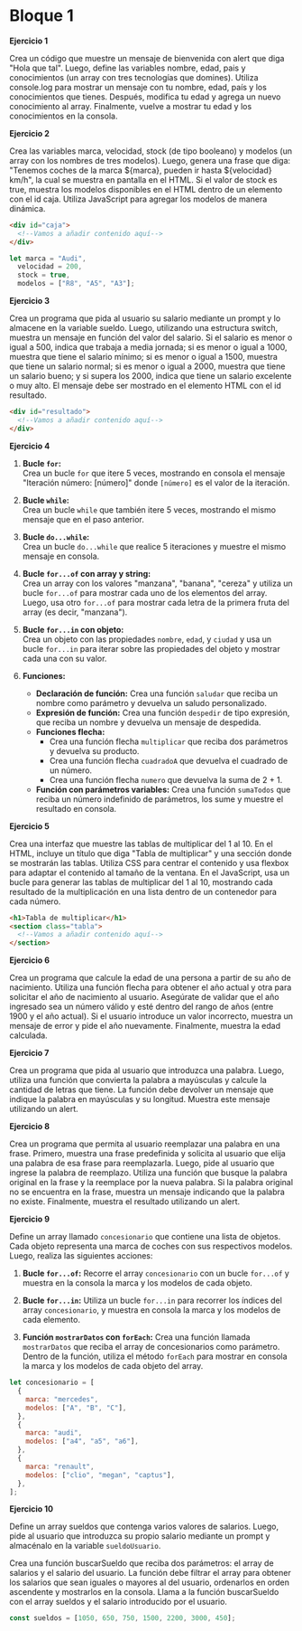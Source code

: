 # Bloque 1

**Ejercicio 1**

Crea un código que muestre un mensaje de bienvenida con alert que diga "Hola que tal". Luego, define las variables nombre, edad, pais y conocimientos (un array con tres tecnologías que domines). Utiliza console.log para mostrar un mensaje con tu nombre, edad, país y los conocimientos que tienes. Después, modifica tu edad y agrega un nuevo conocimiento al array. Finalmente, vuelve a mostrar tu edad y los conocimientos en la consola.

**Ejercicio 2**

Crea las variables marca, velocidad, stock (de tipo booleano) y modelos (un array con los nombres de tres modelos). Luego, genera una frase que diga: "Tenemos coches de la marca ${marca}, pueden ir hasta ${velocidad} km/h", la cual se muestra en pantalla en el HTML. Si el valor de stock es true, muestra los modelos disponibles en el HTML dentro de un elemento con el id caja. Utiliza JavaScript para agregar los modelos de manera dinámica.

```html
<div id="caja">
  <!--Vamos a añadir contenido aquí-->
</div>
```

```js
let marca = "Audi",
  velocidad = 200,
  stock = true,
  modelos = ["R8", "A5", "A3"];
```

**Ejercicio 3**

Crea un programa que pida al usuario su salario mediante un prompt y lo almacene en la variable sueldo. Luego, utilizando una estructura switch, muestra un mensaje en función del valor del salario. Si el salario es menor o igual a 500, indica que trabaja a media jornada; si es menor o igual a 1000, muestra que tiene el salario mínimo; si es menor o igual a 1500, muestra que tiene un salario normal; si es menor o igual a 2000, muestra que tiene un salario bueno; y si supera los 2000, indica que tiene un salario excelente o muy alto. El mensaje debe ser mostrado en el elemento HTML con el id resultado.

```html
<div id="resultado">
  <!--Vamos a añadir contenido aquí-->
</div>
```

**Ejercicio 4**

1. **Bucle `for`:**  
   Crea un bucle `for` que itere 5 veces, mostrando en consola el mensaje "Iteración número: [número]" donde `[número]` es el valor de la iteración.

2. **Bucle `while`:**  
   Crea un bucle `while` que también itere 5 veces, mostrando el mismo mensaje que en el paso anterior.

3. **Bucle `do...while`:**  
   Crea un bucle `do...while` que realice 5 iteraciones y muestre el mismo mensaje en consola.

4. **Bucle `for...of` con array y string:**  
   Crea un array con los valores "manzana", "banana", "cereza" y utiliza un bucle `for...of` para mostrar cada uno de los elementos del array.  
   Luego, usa otro `for...of` para mostrar cada letra de la primera fruta del array (es decir, "manzana").

5. **Bucle `for...in` con objeto:**  
   Crea un objeto con las propiedades `nombre`, `edad`, y `ciudad` y usa un bucle `for...in` para iterar sobre las propiedades del objeto y mostrar cada una con su valor.

6. **Funciones:**
   - **Declaración de función:** Crea una función `saludar` que reciba un nombre como parámetro y devuelva un saludo personalizado.
   - **Expresión de función:** Crea una función `despedir` de tipo expresión, que reciba un nombre y devuelva un mensaje de despedida.
   - **Funciones flecha:**
     - Crea una función flecha `multiplicar` que reciba dos parámetros y devuelva su producto.
     - Crea una función flecha `cuadradoA` que devuelva el cuadrado de un número.
     - Crea una función flecha `numero` que devuelva la suma de 2 + 1.
   - **Función con parámetros variables:** Crea una función `sumaTodos` que reciba un número indefinido de parámetros, los sume y muestre el resultado en consola.

**Ejercicio 5**

Crea una interfaz que muestre las tablas de multiplicar del 1 al 10. En el HTML, incluye un título que diga "Tabla de multiplicar" y una sección donde se mostrarán las tablas. Utiliza CSS para centrar el contenido y usa flexbox para adaptar el contenido al tamaño de la ventana. En el JavaScript, usa un bucle para generar las tablas de multiplicar del 1 al 10, mostrando cada resultado de la multiplicación en una lista dentro de un contenedor para cada número.

```html
<h1>Tabla de multiplicar</h1>
<section class="tabla">
  <!--Vamos a añadir contenido aquí-->
</section>
```

**Ejercicio 6**

Crea un programa que calcule la edad de una persona a partir de su año de nacimiento. Utiliza una función flecha para obtener el año actual y otra para solicitar el año de nacimiento al usuario. Asegúrate de validar que el año ingresado sea un número válido y esté dentro del rango de años (entre 1900 y el año actual). Si el usuario introduce un valor incorrecto, muestra un mensaje de error y pide el año nuevamente. Finalmente, muestra la edad calculada.

**Ejercicio 7**

Crea un programa que pida al usuario que introduzca una palabra. Luego, utiliza una función que convierta la palabra a mayúsculas y calcule la cantidad de letras que tiene. La función debe devolver un mensaje que indique la palabra en mayúsculas y su longitud. Muestra este mensaje utilizando un alert.

**Ejercicio 8**

Crea un programa que permita al usuario reemplazar una palabra en una frase. Primero, muestra una frase predefinida y solicita al usuario que elija una palabra de esa frase para reemplazarla. Luego, pide al usuario que ingrese la palabra de reemplazo. Utiliza una función que busque la palabra original en la frase y la reemplace por la nueva palabra. Si la palabra original no se encuentra en la frase, muestra un mensaje indicando que la palabra no existe. Finalmente, muestra el resultado utilizando un alert.

**Ejercicio 9**

Define un array llamado `concesionario` que contiene una lista de objetos. Cada objeto representa una marca de coches con sus respectivos modelos. Luego, realiza las siguientes acciones:

1. **Bucle `for...of`:** Recorre el array `concesionario` con un bucle `for...of` y muestra en la consola la marca y los modelos de cada objeto.

2. **Bucle `for...in`:** Utiliza un bucle `for...in` para recorrer los índices del array `concesionario`, y muestra en consola la marca y los modelos de cada elemento.

3. **Función `mostrarDatos` con `forEach`:** Crea una función llamada `mostrarDatos` que reciba el array de concesionarios como parámetro. Dentro de la función, utiliza el método `forEach` para mostrar en consola la marca y los modelos de cada objeto del array.

```js
let concesionario = [
  {
    marca: "mercedes",
    modelos: ["A", "B", "C"],
  },
  {
    marca: "audi",
    modelos: ["a4", "a5", "a6"],
  },
  {
    marca: "renault",
    modelos: ["clio", "megan", "captus"],
  },
];
```

**Ejercicio 10**

Define un array sueldos que contenga varios valores de salarios. Luego, pide al usuario que introduzca su propio salario mediante un prompt y almacénalo en la variable `sueldoUsuario`.

Crea una función buscarSueldo que reciba dos parámetros: el array de salarios y el salario del usuario. La función debe filtrar el array para obtener los salarios que sean iguales o mayores al del usuario, ordenarlos en orden ascendente y mostrarlos en la consola. Llama a la función buscarSueldo con el array sueldos y el salario introducido por el usuario.

```js
const sueldos = [1050, 650, 750, 1500, 2200, 3000, 450];
```
